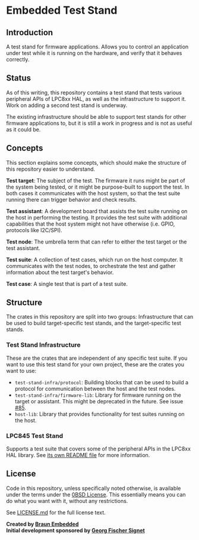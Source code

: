 # Embedded Test Stand

## Introduction

A test stand for firmware applications. Allows you to control an application under test while it is running on the hardware, and verify that it behaves correctly.


## Status

As of this writing, this repository contains a test stand that tests various peripheral APIs of LPC8xx HAL, as well as the infrastructure to support it. Work on adding a second test stand is underway.

The existing infrastructure should be able to support test stands for other firmware applications to, but it is still a work in progress and is not as useful as it could be.


## Concepts

This section explains some concepts, which should make the structure of this repository easier to understand.

**Test target**: The subject of the test. The firmware it runs might be part of the system being tested, or it might be purpose-built to support the test. In both cases it communicates with the host system, so that the test suite running there can trigger behavior and check results.

**Test assistant**: A development board that assists the test suite running on the host in performing the testing. It provides the test suite with additional capabilities that the host system might not have otherwise (i.e. GPIO, protocols like I2C/SPI).

**Test node**: The umbrella term that can refer to either the test target or the test assistant.

**Test suite**: A collection of test cases, which run on the host computer. It communicates with the test nodes, to orchestrate the test and gather information about the test target's behavior.

**Test case**: A single test that is part of a test suite.


## Structure

The crates in this repository are split into two groups: Infrastructure that can be used to build target-specific test stands, and the target-specific test stands.

### Test Stand Infrastructure

These are the crates that are independent of any specific test suite. If you want to use this test stand for your own project, these are the crates you want to use:

- `test-stand-infra/protocol`: Building blocks that can be used to build a protocol for communication between the host and the test nodes.
- `test-stand-infra/firmware-lib`: Library for firmware running on the target or assistant. This might be deprecated in the future. See issue [#85](https://github.com/braun-embedded/lpc845-test-stand/issues/85).
- `host-lib`: Library that provides functionality for test suites running on the host.

### LPC845 Test Stand

Supports a test suite that covers some of the peripheral APIs in the LPC8xx HAL library. See [its own README file](https://github.com/braun-embedded/lpc845-test-stand/blob/master/lpc845-test-stand/README.md) for more information.


## License

Code in this repository, unless specifically noted otherwise, is available under the terms under the [0BSD License]. This essentially means you can do what you want with it, without any restrictions.

See [LICENSE.md] for the full license text.

[0BSD License]: https://opensource.org/licenses/0BSD
[LICENSE.md]: LICENSE.md

**Created by [Braun Embedded](https://braun-embedded.com/)** <br />
**Initial development sponsored by [Georg Fischer Signet](http://www.gfsignet.com/)**
